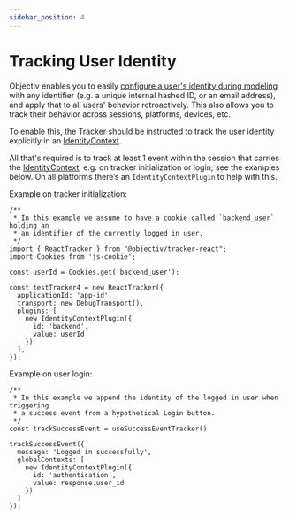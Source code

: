 ```yaml
---
sidebar_position: 4
---
```


# Tracking User Identity

Objectiv enables you to easily 
[configure a user's identity during modeling](../../../modeling/open-model-hub/identity-resolution.mdx) with 
any identifier (e.g. a unique internal hashed ID, or an email address), and apply that to all users' behavior 
retroactively. This also allows you to track their behavior across sessions, platforms, devices, etc.

To enable this, the Tracker should be instructed to track the user identity explicitly in an 
[IdentityContext](../../../taxonomy/reference/global-contexts/IdentityContext.md).

All that's required is to track at least 1 event within the session that carries the 
[IdentityContext](../../../taxonomy/reference/global-contexts/IdentityContext.md), e.g. on tracker 
initialization or login; see the examples below. On all platforms there’s an `IdentityContextPlugin` to help 
with this.

Example on tracker initialization:

```tsx
/**
 * In this example we assume to have a cookie called `backend_user` holding an
 * an identifier of the currently logged in user.
 */
import { ReactTracker } from "@objectiv/tracker-react";
import Cookies from 'js-cookie';

const userId = Cookies.get('backend_user');

const testTracker4 = new ReactTracker({
  applicationId: 'app-id',
  transport: new DebugTransport(),
  plugins: [
    new IdentityContextPlugin({
      id: 'backend',
      value: userId
    })
  ],
});
```

Example on user login:

```tsx
/**
 * In this example we append the identity of the logged in user when triggering
 * a success event from a hypothetical Login button.
 */
const trackSuccessEvent = useSuccessEventTracker()

trackSuccessEvent({
  message: 'Logged in successfully',
  globalContexts: [
    new IdentityContextPlugin({
      id: 'authentication',
      value: response.user_id
    })
  ]
});
```
